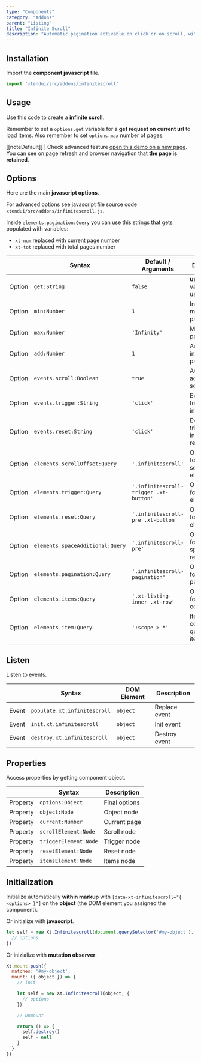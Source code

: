 ```yaml
---
type: "Components"
category: "Addons"
parent: "Listing"
title: "Infinite Scroll"
description: "Automatic pagination activable on click or on scroll, with browser navigation support that loads only the current page."
---
```


## Installation

Import the **component javascript** file.

```jsx
import 'xtendui/src/addons/infinitescroll'
```

## Usage

Use this code to create a **infinite scroll**.

Remember to set a `options.get` variable for a **get request on current url** to load items. Also remember to set `options.max` number of pages.

[[noteDefault]]
| Check advanced feature [open this demo on a new page](/iframe/components/addons/listing/infinitescroll). You can see on page refresh and browser navigation that **the page is retained**.

<demo>
  <div class="gatsby_demo_item xt-toggle" data-iframe="iframe/components/addons/listing/infinitescroll">
  </div>
</demo>

## Options

Here are the main **javascript options**.

For advanced options see javascript file source code `xtendui/src/addons/infinitescroll.js`.

Inside `elements.pagination:Query` you can use this strings that gets populated with variables:

- `xt-num` replaced with current page number
- `xt-tot` replaced with total pages number

<div class="xt-overflow-sub overflow-y-hidden overflow-x-scroll my-4 xt-m-auto w-full">

|                         | Syntax                                    | Default / Arguments                       | Description                   |
| ----------------------- | ----------------------------------------- | ----------------------------- | ----------------------------- |
| Option                    | `get:String`                          | `false`        | **url get** variable to use            |
| Option                    | `min:Number`                          | `1`        | Initial and minimum page number            |
| Option                    | `max:Number`                          | `'Infinity'`        | Maximum page number            |
| Option                    | `add:Number`                          | `1`        | Amount to increase page number            |
| Option                    | `events.scroll:Boolean`                          | `true`        | Automatically activate on scroll            |
| Option                    | `events.trigger:String`                          | `'click'`        | Event to trigger infinite scroll            |
| Option                    | `events.reset:String`                          | `'click'`        | Event to trigger infinite scroll reset            |
| Option                    | `elements.scrollOffset:Query`                          | `'.infinitescroll'`        | Object query for automatic scroll element            |
| Option                    | `elements.trigger:Query`                          | `'.infinitescroll-trigger .xt-button'`        | Object query for trigger element            |
| Option                    | `elements.reset:Query`                          | `'.infinitescroll-pre .xt-button'`        | Object query for reset element            |
| Option                    | `elements.spaceAdditional:Query`                          | `'.infinitescroll-pre'`        | Object query for additional space on reset            |
| Option                    | `elements.pagination:Query`                          | `'.infinitescroll-pagination'`        | Object query for pagination            |
| Option                    | `elements.items:Query`                          | `'.xt-listing-inner .xt-row'`        | Object query for items container            |
| Option                    | `elements.item:Query`                          | `':scope > *'`        | Items container query for items            |

</div>

## Listen

Listen to events.

<div class="xt-overflow-sub overflow-y-hidden overflow-x-scroll my-4 xt-m-auto w-full">

|                         | Syntax                                    | DOM Element                    | Description                   |
| ----------------------- | ----------------------------------------- | ----------------------------- | ----------------------------- |
| Event                   | `populate.xt.infinitescroll`           | `object` | Replace event             |
| Event                   | `init.xt.infinitescroll`           | `object` | Init event             |
| Event                   | `destroy.xt.infinitescroll`           | `object` | Destroy event             |

</div>

## Properties

Access properties by getting component object.

<div class="xt-overflow-sub overflow-y-hidden overflow-x-scroll my-4 xt-m-auto w-full">

|                         | Syntax                                   | Description                   |
| ----------------------- | ---------------------------------------- | ----------------------------- |
| Property                   | `options:Object`       | Final options             |
| Property                   | `object:Node`       | Object node             |
| Property                   | `current:Number`       | Current page             |
| Property                   | `scrollElement:Node`       | Scroll node             |
| Property                   | `triggerElement:Node`       | Trigger node             |
| Property                   | `resetElement:Node`       | Reset node             |
| Property                   | `itemsElement:Node`       | Items node             |

</div>

## Initialization

Initialize automatically **within markup** with `[data-xt-infinitescroll="{ <options> }"]` on the **object** (the DOM element you assigned the component).

Or initialize with **javascript**.

```js
let self = new Xt.Infinitescroll(document.querySelector('#my-object'), {
  // options
})
```

Or inizialize with **mutation observer**.

```js
Xt.mount.push({
  matches: '#my-object',
  mount: ({ object }) => {
    // init

    let self = new Xt.Infinitescroll(object, {
      // options
    })

    // unmount

    return () => {
      self.destroy()
      self = null
    }
  }
})
```
